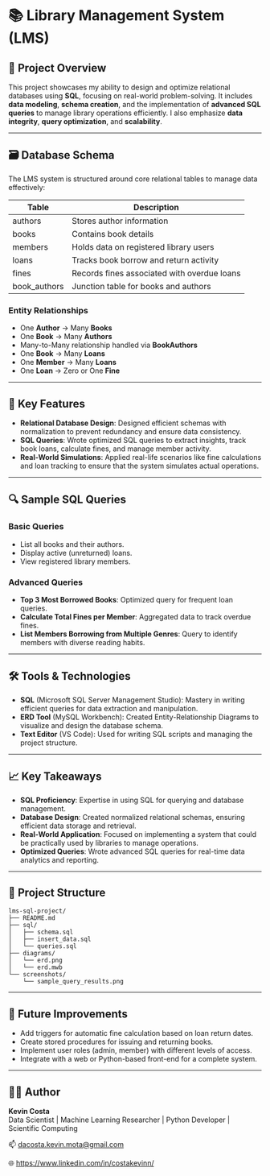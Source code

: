 # 📚 Library Management System (LMS)

## 🧾 Project Overview

This project showcases my ability to design and optimize relational databases using **SQL**, focusing on real-world problem-solving. It includes **data modeling**, **schema creation**, and the implementation of **advanced SQL queries** to manage library operations efficiently. I also emphasize **data integrity**, **query optimization**, and **scalability**.

---

## 🗃️ Database Schema

The LMS system is structured around core relational tables to manage data effectively:

| Table         | Description                                 |
| ------------- | ------------------------------------------- |
| authors       | Stores author information                   |
| books         | Contains book details                       |
| members       | Holds data on registered library users      |
| loans         | Tracks book borrow and return activity      |
| fines         | Records fines associated with overdue loans |
| book\_authors | Junction table for books and authors        |

### Entity Relationships

* One **Author** → Many **Books**
* One **Book** → Many **Authors**
* Many-to-Many relationship handled via **BookAuthors**
* One **Book** → Many **Loans**
* One **Member** → Many **Loans**
* One **Loan** → Zero or One **Fine**

---

## 🧱 Key Features

* **Relational Database Design**: Designed efficient schemas with normalization to prevent redundancy and ensure data consistency.
* **SQL Queries**: Wrote optimized SQL queries to extract insights, track book loans, calculate fines, and manage member activity.
* **Real-World Simulations**: Applied real-life scenarios like fine calculations and loan tracking to ensure that the system simulates actual operations.

---

## 🔍 Sample SQL Queries

### Basic Queries

* List all books and their authors.
* Display active (unreturned) loans.
* View registered library members.

### Advanced Queries

* **Top 3 Most Borrowed Books**: Optimized query for frequent loan queries.
* **Calculate Total Fines per Member**: Aggregated data to track overdue fines.
* **List Members Borrowing from Multiple Genres**: Query to identify members with diverse reading habits.

---

## 🛠️ Tools & Technologies

* **SQL** (Microsoft SQL Server Management Studio): Mastery in writing efficient queries for data extraction and manipulation.
* **ERD Tool** (MySQL Workbench): Created Entity-Relationship Diagrams to visualize and design the database schema.
* **Text Editor** (VS Code): Used for writing SQL scripts and managing the project structure.

---

## 📈 Key Takeaways

* **SQL Proficiency**: Expertise in using SQL for querying and database management.
* **Database Design**: Created normalized relational schemas, ensuring efficient data storage and retrieval.
* **Real-World Application**: Focused on implementing a system that could be practically used by libraries to manage operations.
* **Optimized Queries**: Wrote advanced SQL queries for real-time data analytics and reporting.

---

## 📁 Project Structure

```
lms-sql-project/
├── README.md
├── sql/
│   ├── schema.sql
│   ├── insert_data.sql
│   └── queries.sql
├── diagrams/
│   └── erd.png
│   └── erd.mwb
└── screenshots/
    └── sample_query_results.png
```

---

## 🧠 Future Improvements

* Add triggers for automatic fine calculation based on loan return dates.
* Create stored procedures for issuing and returning books.
* Implement user roles (admin, member) with different levels of access.
* Integrate with a web or Python-based front-end for a complete system.

---

## 👨‍💻 Author
**Kevin Costa**  
Data Scientist | Machine Learning Researcher | Python Developer | Scientific Computing

📫 dacosta.kevin.mota@gmail.com

🌐 https://www.linkedin.com/in/costakevinn/
